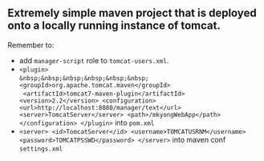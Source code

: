 ## Extremely simple maven project that is deployed onto a locally running instance of tomcat.

Remember to:
- add `manager-script` role to `tomcat-users.xml`.
- `<plugin> `<br />`
&nbsp;&nbsp;&nbsp;&nbsp;&nbsp;&nbsp;<groupId>org.apache.tomcat.maven</groupId> `<br />`
	<artifactId>tomcat7-maven-plugin</artifactId>
	<version>2.2</version>
	<configuration>
	<url>http://localhost:8080/manager/text</url>
	<server>TomcatServer</server>
	<path>/mkyongWebApp</path>
	</configuration>
  </plugin>` into `pom.xml`
- `<server>
	<id>TomcatServer</id>
	<username>TOMCATUSRNM</username>
	<password>TOMCATPSSWD</password>
   </server>` into maven conf `settings.xml`
